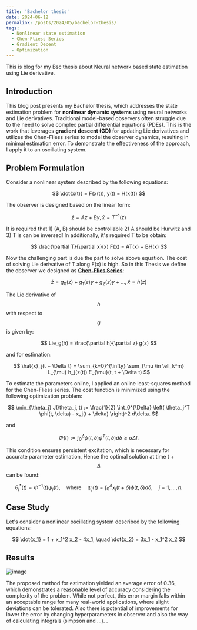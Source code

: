 ```yaml
---
title: 'Bachelor thesis'
date: 2024-06-12
permalink: /posts/2024/05/bachelor-thesis/
tags:
  - Nonlinear state estimation
  - Chen-Fliess Series
  - Gradient Decent
  - Optimization
---
```


This is blog for my Bsc thesis about Neural network based state estimation using Lie derivative.


## Introduction

This blog post presents my Bachelor thesis, which addresses the state estimation problem for **nonlinear dynamic systems** using neural networks and Lie derivatives. Traditional model-based observers often struggle due to the need to solve complex partial differential equations (PDEs). This is the work that leverages **gradient descent (GD)** for updating Lie derivatives and utilizes the Chen-Fliess series to model the observer dynamics, resulting in minimal estimation error. To demonstrate the effectiveness of the approach, I apply it to an oscillating system.

## Problem Formulation
Consider a nonlinear system described by the following equations:

$$
\dot{x(t)} = F(x(t)),
y(t) = H(x(t))
$$

The observer is designed based on the linear form:


$$
\dot{z} = Az + By,
\hat{x} = T^{-1}(z)
$$

It is required that 1) (A, B) should be controllable 2) A should be Hurwitz and 3) T is can be inversed!
In additionally, it's required T to be obtain:

$$
\frac{\partial T}{\partial x}(x) F(x) = AT(x) + BH(x)
$$

Now the challenging part is due the part to solve above equation. The cost of solving Lie derivative of T along F(x) is high. So in this Thesis we define the observer we designed as **[Chen-Flies Series](https://github.com/iperezav/CFSpy)**:


$$
\dot{z} = g_0(z) + g_1(z)y + g_2(z)y + ... ,
\hat{x} = h(z)
$$

The Lie derivative of $$h$$ with respect to $$g$$ is given by:
 
$$
Lie_g(h) = \frac{\partial h}{\partial z} g(z)
$$

and for estimation:

$$
\hat{x}_j(t + \Delta t) = \sum_{k=0}^{\infty} \sum_{\mu \in \ell_k^m} L_{\mu} h_j(z(t)) E_{\mu}(t, t + \Delta t)
$$



To estimate the parameters online, I applied an online least-squares method for the Chen-Fliess series. The cost function is minimized using the following optimization problem:

$$
\min_{\theta_j} J(\theta_j, t) := \frac{1}{2} \int_0^{\Delta} \left( \theta_j^T \phi(t, \delta) - x_j(t + \delta) \right)^2 d\delta.
$$


and

$$
\Phi(t) := \int_0^{\Delta} \phi(t, \delta) \phi^T(t, \delta) d\delta \geq \alpha \Delta I.
$$


This condition ensures persistent excitation, which is necessary for accurate parameter estimation, Hence the optimal solution at time t + $$\Delta$$ can be found:

$$
\theta_j^*(t) = \Phi^{-1}(t) \psi_j(t), \quad \text{where} \quad \psi_j(t) = \int_0^{\Delta} x_j(t + \delta) \phi(t, \delta) d\delta, \quad j = 1, \dots, n.
$$


## Case Study
Let's consider a nonlinear oscillating system described by the following equations:

$$
\dot{x_1} = 1 + x_1^2 x_2 - 4x_1, \quad \dot{x_2} = 3x_1 - x_1^2 x_2
$$


## Results

![image](https://github.com/user-attachments/assets/e7196ac5-2d5e-4d16-9b08-349787b7e98b)

The proposed method for estimation yielded an average error of 0.36, which demonstrates a reasonable level of accuracy considering the complexity of the problem. While not perfect, this error margin falls within an acceptable range for many real-world applications, where slight deviations can be tolerated. Also there is potential of improvements for lower the error by changing hyperparameters in observer and also the way of calculating integrals (simpson and ...).
.

